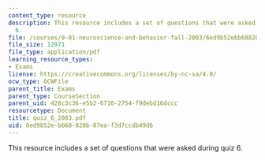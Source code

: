 ```yaml
---
content_type: resource
description: This resource includes a set of questions that were asked during quiz
  6.
file: /courses/9-01-neuroscience-and-behavior-fall-2003/6ed9b52ebb68820b87eaf3d7ccdb49d6_quiz_6_2003.pdf
file_size: 12971
file_type: application/pdf
learning_resource_types:
- Exams
license: https://creativecommons.org/licenses/by-nc-sa/4.0/
ocw_type: OCWFile
parent_title: Exams
parent_type: CourseSection
parent_uid: 428c3c36-e5b2-6710-2754-f9debd16dccc
resourcetype: Document
title: quiz_6_2003.pdf
uid: 6ed9b52e-bb68-820b-87ea-f3d7ccdb49d6
---
```

This resource includes a set of questions that were asked during quiz 6.